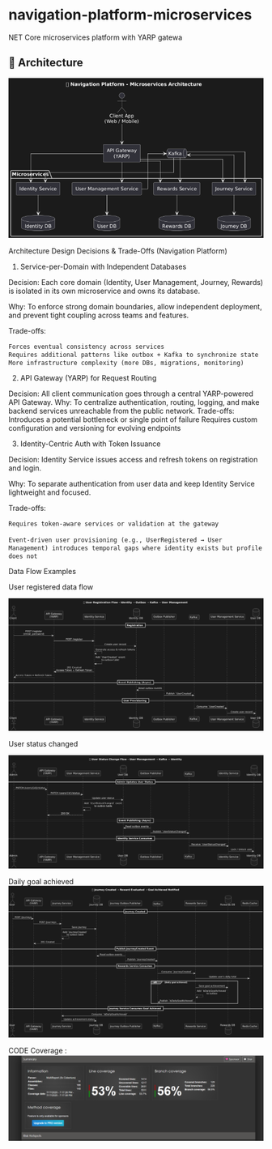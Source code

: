 # navigation-platform-microservices

NET Core microservices platform with YARP gatewa
## 📌 Architecture

![Architecture Diagram](Architecture/architecture.png)

 Architecture Design Decisions & Trade-Offs (Navigation Platform)
1. Service-per-Domain with Independent Databases

Decision: Each core domain (Identity, User Management, Journey, Rewards) is isolated in its own microservice and owns its database.

Why:
To enforce strong domain boundaries, allow independent deployment, and prevent tight coupling across teams and features.

Trade-offs:

    Forces eventual consistency across services
    Requires additional patterns like outbox + Kafka to synchronize state
    More infrastructure complexity (more DBs, migrations, monitoring)

2. API Gateway (YARP) for Request Routing

Decision: All client communication goes through a central YARP-powered API Gateway.
Why:
To centralize authentication, routing, logging, and make backend services unreachable from the public network.
Trade-offs:
    Introduces a potential bottleneck or single point of failure
    Requires custom configuration and versioning for evolving endpoints

3.  Identity-Centric Auth with Token Issuance

Decision: Identity Service issues access and refresh tokens on registration and login.

Why:
To separate authentication from user data and keep Identity Service lightweight and focused.

Trade-offs:

    Requires token-aware services or validation at the gateway

    Event-driven user provisioning (e.g., UserRegistered → User Management) introduces temporal gaps where identity exists but profile does not


Data Flow Examples 

User registered data flow 

![Architecture Diagram](Architecture/user-register.png)


User status changed

![Architecture Diagram](Architecture/userstatuschanged.png)

Daily goal achieved 
![Architecture Diagram](Architecture/dailygoalachieved.png)

CODE Coverage :
![Architecture Diagram](Architecture/Screenshot_6.png)
